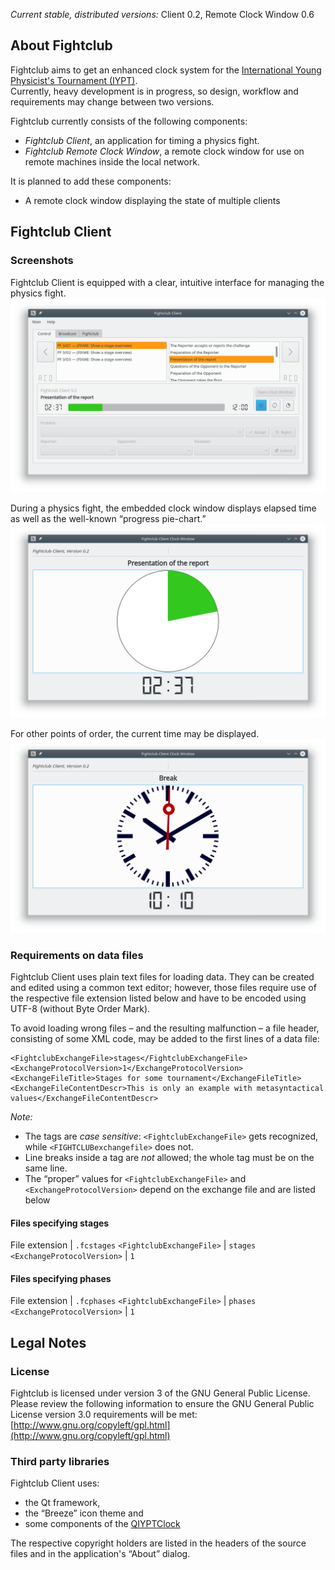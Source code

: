 *Current stable, distributed versions:*
Client 0.2, Remote Clock Window 0.6


## About Fightclub
Fightclub aims to get an enhanced clock system for the [International Young Physicist's Tournament (IYPT)](http://iypt.org).  
Currently, heavy development is in progress, so design, workflow and requirements may change between two versions.


Fightclub currently consists of the following components:

 - *Fightclub Client*, an application for timing a physics fight.
 - *Fightclub Remote Clock Window*, a remote clock window for use on remote machines inside the local network.


It is planned to add these components:

 - A remote clock window displaying the state of multiple clients



## Fightclub Client

### Screenshots
Fightclub Client is equipped with a clear, intuitive interface for managing the physics fight.  
![Fightclub Client control interface](docs/screenshot-client.png)

During a physics fight, the embedded clock window displays elapsed time as well as the well-known “progress pie-chart.”  
![The clock window during a physics fight](docs/screenshot-clockwindow.png)

For other points of order, the current time may be displayed.  
![The clock window during a break](docs/screenshot-roomclock.png)


### Requirements on data files
Fightclub Client uses plain text files for loading data. They can be created and edited using a common text editor; however,
those files require use of the respective file extension listed below and have to be encoded using UTF-8 (without Byte Order Mark).

To avoid loading wrong files – and the resulting malfunction – a file header, consisting of some XML code, may be added
to the first lines of a data file:

    <FightclubExchangeFile>stages</FightclubExchangeFile>
    <ExchangeProtocolVersion>1</ExchangeProtocolVersion>
    <ExchangeFileTitle>Stages for some tournament</ExchangeFileTitle>
    <ExchangeFileContentDescr>This is only an example with metasyntactical values</ExchangeFileContentDescr>
    
*Note:*  
 - The tags are *case sensitive*: `<FightclubExchangeFile>` gets recognized, while `<FIGHTCLUBexchangefile>` does not.
 - Line breaks inside a tag are *not* allowed; the whole tag must be on the same line.
 - The “proper” values for `<FightclubExchangeFile>` and `<ExchangeProtocolVersion>` depend on the exchange file and are listed below


#### Files specifying stages

File extension | `.fcstages`
`<FightclubExchangeFile>` | `stages`
`<ExchangeProtocolVersion>` | `1`


#### Files specifying phases

File extension | `.fcphases`
`<FightclubExchangeFile>` | `phases`
`<ExchangeProtocolVersion>` | `1`




## Legal Notes
### License
Fightclub is licensed under version 3 of the GNU General Public License.  
Please review the following information to ensure the GNU General Public License version 3.0 requirements will be met:
[http://www.gnu.org/copyleft/gpl.html](http://www.gnu.org/copyleft/gpl.html)



### Third party libraries
Fightclub Client uses:

 - the Qt framework,
 - the “Breeze” icon theme and
 - some components of the [QIYPTClock](https://github.com/drogenlied/QIYPTClock)

The respective copyright holders are listed in the headers of the source files and in the application's “About” dialog.
  
